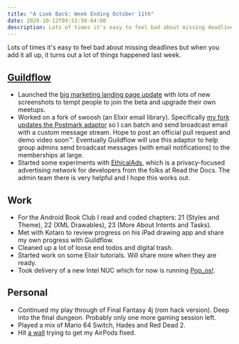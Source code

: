 ```yaml
---
title: "A Look Back: Week Ending October 11th"
date: 2020-10-12T09:53:50-04:00
description: Lots of times it's easy to feel bad about missing deadlines but when you add it all up, it turns out a lot of things happened last week.
---
```


Lots of times it's easy to feel bad about missing deadlines but when you add it all up, it turns out a lot of things happened last week. 

## [Guildflow](/projects/guildflow/) 

* Launched the [big marketing landing page update](/projects/guildflow/) with lots of new screenshots to tempt people to join the beta and upgrade their own meetups.
* Worked on a fork of swoosh (an Elixir email library). Specifically [my fork updates the Postmark adaptor](https://github.com/Guildflow/swoosh/commits/postmark-updates) so I can batch and send broadcast email with a custom message stream. Hope to post an official pull request and demo video soon™. Eventually Guildflow will use this adaptor to help group admins send broadcast messages (with email notifications) to the memberships at large.
* Started some experiments with [EthicalAds](https://www.ethicalads.io/), which is a privacy-focused advertising network for developers from the folks at Read the Docs. The admin team there is very helpful and I hope this works out.

## Work

* For the Android Book Club I read and coded chapters: 21 (Styles and Theme), 22 (XML Drawables), 23 (More About Intents and Tasks).
* Met with Kotaro to review progress on his iPad drawing app and share my own progress with Guildflow.
* Cleaned up a lot of loose end todos and digital trash.
* Started work on some Elixir tutorials. Will share more when they are ready.
* Took delivery of a new Intel NUC which for now is running [Pop_os!](https://pop.system76.com/).

## Personal

* Continued my play through of Final Fantasy 4j (rom hack version). Deep into the final dungeon. Probably only one more gaming session left.
* Played a mix of Mario 64 Switch, Hades and Red Dead 2. 
* Hit [a wall](/posts/2020/10/airpods-pro-repair/) trying to get my AirPods fixed.
